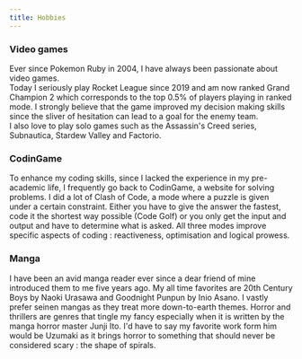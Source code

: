 ```yaml
---
title: Hobbies
---
```



### Video games
Ever since Pokemon Ruby in 2004, I have always been passionate about video games.  
Today I seriously play Rocket League since 2019 and am now ranked Grand Champion 2 which corresponds to the top 0.5% of players playing in ranked mode. I strongly believe that the game improved my decision making skills since the sliver of hesitation can lead to a goal for the enemy team.  
I also love to play solo games such as the Assassin's Creed series, Subnautica, Stardew Valley and Factorio.  

### CodinGame
To enhance my coding skills, since I lacked the experience in my pre-academic life, I frequently go back to CodinGame, a website for solving problems. I did a lot of Clash of Code, a mode where a puzzle is given under a certain constraint. Either you have to give the answer the fastest, code it the shortest way possible (Code Golf) or you only get the input and output and have to determine what is asked. All three modes improve specific aspects of coding : reactiveness, optimisation and logical prowess.  

### Manga
I have been an avid manga reader ever since a dear friend of mine introduced them to me five years ago. My all time favorites are 20th Century Boys by Naoki Urasawa and Goodnight Punpun by Inio Asano. I vastly prefer seinen mangas as they treat more down-to-earth themes. Horror and thrillers are genres that tingle my fancy especially when it is written by the manga horror master Junji Ito. I'd have to say my favorite work form him would be Uzumaki as it brings horror to something that should never be considered scary : the shape of spirals.
